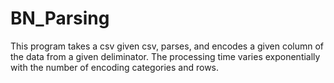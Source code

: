 # BN_Parsing
This program takes a csv given csv, parses, and encodes a given column of the data from a given deliminator.
The processing time varies exponentially with the number of encoding categories and rows.
